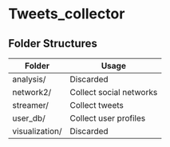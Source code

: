 # Tweets_collector
## Folder Structures

Folder|Usage
---|---
analysis/ | Discarded  
network2/ | Collect social networks  
streamer/ | Collect tweets  
user_db/ | Collect user profiles  
visualization/ | Discarded  
